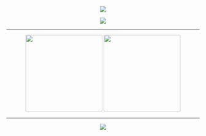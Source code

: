 <p align="center">
  <a href="https://github.com/lendradxx"><img src="https://github.com/lendradxx/lendradxx/blob/master/github-header-image.png" /></a>
</p>

<p align="center">
<a href="https://github.com/lendradxx"><img src="https://u8views.com/api/v1/github/profiles/84779163/views/day-week-month-total-count.svg"></a>
</p>

---
<p align="center">
<img height="200px" src="https://github-readme-stats.vercel.app/api?username=lendradxx&theme=react&show_icons=true&hide_border=true" />
<img height="200px" src="https://github-readme-stats.vercel.app/api/top-langs/?username=lendradxx&theme=react&layout=donut&langs_count=5&custom_title=Top%205%20Used%20Languages&hide_border=true" />
</p>

<!-- 
<p align="left">
<a href="https://github.com/lendradxx"><img align="left" src="https://github-profile-trophy.vercel.app/?username=lendradxx&no-bg=true&no-frame=true&column=3" /></a>
</p>



<p align="right">
<a href="https://github.com/lendradxx"><img align="center" src="https://metrics.lecoq.io/lendradxx?template=classic&base.header=0&base.activity=0&base.community=0&base.repositories=0&base.metadata=0&people=1&base=header%2C%20activity%2C%20community%2C%20repositories%2C%20metadata&base.indepth=false&base.hireable=false&base.skip=false&people=false&people.identicons=false&people.identicons.hide=false&people.size=32&people.types=followers%2C%20following%2C%20sponsors&people.shuffle=false&config.timezone=Asia%2FJakarta" /></a>
</p> -->

<!--
<a href="https://gitlab.com/lendradxx"><img align="center"src="https://github.com/tandpfun/skill-icons/raw/main/icons/GitLab-Dark.svg" width="32px" /></a> --

<h3 align="center">Follow me on</h3>
<p align="center">

</p>

--- -->

---

<p align="center">
<img src="https://github-readme-activity-graph.vercel.app/graph?username=lendradxx&theme=react-dark&hide_border=true&radius=8&hide_title=true" align="center" />
</p>

<!-- <p align="center">
  <a href="https://github.com/lendradxx">
    <img src="https://skillicons.dev/icons?i=php,css,html,css,js,linux" />
  </a>
</p> -->

<!-- <p>
<img src="https://github.com/lendradxx/lendradxx/blob/assets/snake.svg?raw" align="center" />
</p> -->
